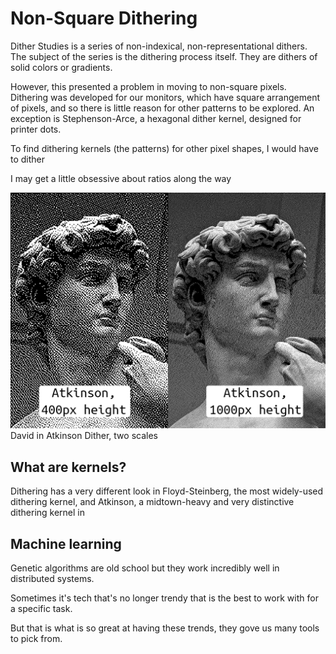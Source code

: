 # Non-Square Dithering

Dither Studies is a series of non-indexical, non-representational dithers. The subject of the series is the dithering process itself. They are dithers of solid colors or gradients.

However, this presented a problem in moving to non-square pixels. Dithering was developed for our monitors, which have square arrangement of pixels, and so there is little reason for other patterns to be explored. An exception is Stephenson-Arce, a hexagonal dither kernel, designed for printer dots.

To find dithering kernels (the patterns) for other pixel shapes, I would have to dither 

I may get a little obsessive about ratios along the way

![David in Atkinson Dither, two scales](img/David_Atkinson.png) David in Atkinson Dither, two scales

## What are kernels?

Dithering has a very different look in Floyd-Steinberg, the most widely-used dithering kernel, and Atkinson, a midtown-heavy and very distinctive dithering kernel in 

## Machine learning

Genetic algorithms are old school but they work incredibly well in distributed systems.

Sometimes it's tech that's no longer trendy that is the best to work with for a specific task. 

But that is what is so great at having these trends, they gove us many tools to pick from.